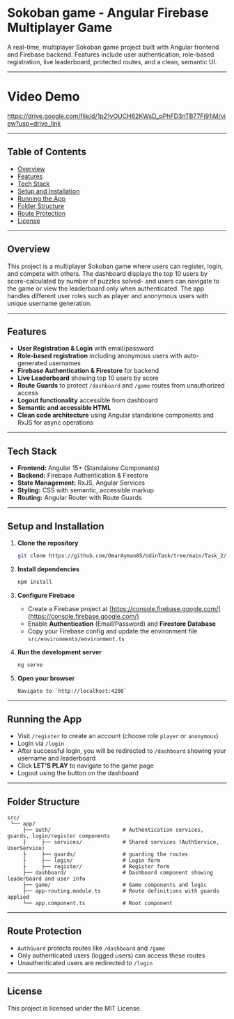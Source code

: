 # Sokoban game - Angular Firebase Multiplayer Game

A real-time, multiplayer Sokoban game project built with Angular frontend and Firebase backend.
Features include user authentication, role-based registration, live leaderboard, protected routes, and a clean, semantic UI.

---

# Video Demo

https://drive.google.com/file/d/1p21vOUCH62KWsD_pPhFD3nTB77Fj91iM/view?usp=drive_link

---

## Table of Contents

- [Overview](#project-overview)
- [Features](#features)
- [Tech Stack](#tech-stack)
- [Setup and Installation](#setup-and-installation)
- [Running the App](#running-the-app)
- [Folder Structure](#folder-structure)
- [Route Protection](#route-protection)
- [License](#license)

---

## Overview

This project is a multiplayer Sokoban game where users can register, login, and compete with others. The dashboard displays the top 10 users by score-calculated by number of puzzles solved- and users can navigate to the game or view the leaderboard only when authenticated. The app handles different user roles such as player and anonymous users with unique username generation.

---

## Features

- **User Registration & Login** with email/password
- **Role-based registration** including anonymous users with auto-generated usernames
- **Firebase Authentication & Firestore** for backend
- **Live Leaderboard** showing top 10 users by score
- **Route Guards** to protect `/dashboard` and `/game` routes from unauthorized access
- **Logout functionality** accessible from dashboard
- **Semantic and accessible HTML** 
- **Clean code architecture** using Angular standalone components and RxJS for async operations

---

## Tech Stack

- **Frontend:** Angular 15+ (Standalone Components)
- **Backend:** Firebase Authentication & Firestore
- **State Management:** RxJS, Angular Services
- **Styling:** CSS with semantic, accessible markup
- **Routing:** Angular Router with Route Guards

---

## Setup and Installation

1. **Clone the repository**

   ```bash
   git clone https://github.com/OmarAyman85/UdinTask/tree/main/Task_2/sokobanTask2
   ```

2. **Install dependencies**

   ```bash
   npm install
   ```

3. **Configure Firebase**

   - Create a Firebase project at [https://console.firebase.google.com/](https://console.firebase.google.com/)
   - Enable **Authentication** (Email/Password) and **Firestore Database**
   - Copy your Firebase config and update the environment file `src/environments/environment.ts`

4. **Run the development server**

   ```bash
   ng serve
   ```

5. **Open your browser**

   ```bash
   Navigate to `http://localhost:4200`
   ```
   

---

## Running the App

- Visit `/register` to create an account (choose role `player` or `anonymous`)
- Login via `/login`
- After successful login, you will be redirected to `/dashboard` showing your username and leaderboard
- Click **LET’S PLAY** to navigate to the game page
- Logout using the button on the dashboard

---

## Folder Structure

```
src/
 └── app/
     ├── auth/                       # Authentication services, guards, login/register components
     ├     ├── services/             # Shared services (AuthService, UserService)
     ├     ├── guards/               # guarding the routes
     ├     ├── login/                # Login form
     ├     ├── register/             # Register form
     ├── dashboard/                  # Dashboard component showing leaderboard and user info
     ├── game/                       # Game components and logic
     ├── app-routing.module.ts       # Route definitions with guards applied
     └── app.component.ts            # Root component
```

---

## Route Protection

- `AuthGuard` protects routes like `/dashboard` and `/game`
- Only authenticated users (logged users) can access these routes
- Unauthenticated users are redirected to `/login`

---

## License

This project is licensed under the MIT License.
